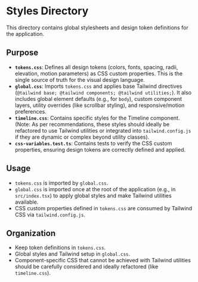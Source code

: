 # Styles Directory

This directory contains global stylesheets and design token definitions for the application.

## Purpose

- **`tokens.css`**: Defines all design tokens (colors, fonts, spacing, radii, elevation, motion parameters) as CSS custom properties. This is the single source of truth for the visual design language.
- **`global.css`**: Imports `tokens.css` and applies base Tailwind directives (`@tailwind base; @tailwind components; @tailwind utilities;`). It also includes global element defaults (e.g., for `body`), custom component layers, utility overrides (like scrollbar styling), and responsive/motion preferences.
- **`timeline.css`**: Contains specific styles for the Timeline component. (Note: As per recommendations, these styles should ideally be refactored to use Tailwind utilities or integrated into `tailwind.config.js` if they are dynamic or complex beyond utility classes).
- **`css-variables.test.ts`**: Contains tests to verify the CSS custom properties, ensuring design tokens are correctly defined and applied.

## Usage

- `tokens.css` is imported by `global.css`.
- `global.css` is imported once at the root of the application (e.g., in `src/index.tsx`) to apply global styles and make Tailwind utilities available.
- CSS custom properties defined in `tokens.css` are consumed by Tailwind CSS via `tailwind.config.js`.

## Organization

- Keep token definitions in `tokens.css`.
- Global styles and Tailwind setup in `global.css`.
- Component-specific CSS that cannot be achieved with Tailwind utilities should be carefully considered and ideally refactored (like `timeline.css`). 